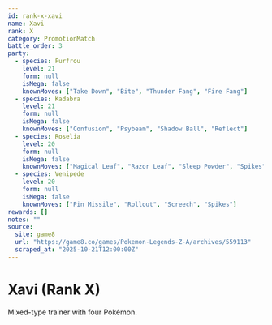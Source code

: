 ```yaml
---
id: rank-x-xavi
name: Xavi
rank: X
category: PromotionMatch
battle_order: 3
party:
  - species: Furfrou
    level: 21
    form: null
    isMega: false
    knownMoves: ["Take Down", "Bite", "Thunder Fang", "Fire Fang"]
  - species: Kadabra
    level: 21
    form: null
    isMega: false
    knownMoves: ["Confusion", "Psybeam", "Shadow Ball", "Reflect"]
  - species: Roselia
    level: 20
    form: null
    isMega: false
    knownMoves: ["Magical Leaf", "Razor Leaf", "Sleep Powder", "Spikes"]
  - species: Venipede
    level: 20
    form: null
    isMega: false
    knownMoves: ["Pin Missile", "Rollout", "Screech", "Spikes"]
rewards: []
notes: ""
source:
  site: game8
  url: "https://game8.co/games/Pokemon-Legends-Z-A/archives/559113"
  scraped_at: "2025-10-21T12:00:00Z"
---
```


# Xavi (Rank X)

Mixed-type trainer with four Pokémon.
